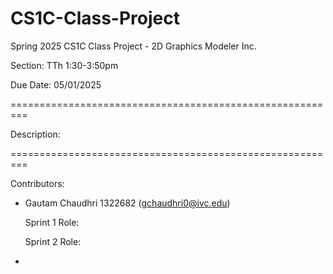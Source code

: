 # CS1C-Class-Project
Spring 2025 CS1C Class Project - 2D Graphics Modeler Inc.

Section: TTh 1:30-3:50pm

Due Date: 05/01/2025

=========================================================

Description: 

=========================================================

Contributors: 
* Gautam Chaudhri 1322682 (gchaudhri0@ivc.edu)

    Sprint 1 Role:
  
    Sprint 2 Role:
  
* 

